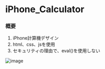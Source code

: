 # iPhone_Calculator

### 概要
1. iPhone計算機デザイン
2. html、css、jsを使用
3. セキュリティの理由で、eval()を使用しない

![image](https://user-images.githubusercontent.com/11285283/236102437-67866810-0bc2-4e7c-ac56-ce4f3ccca9d6.png)
